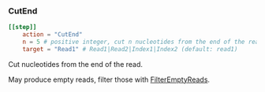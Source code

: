 ### CutEnd

```toml
[[step]]
    action = "CutEnd"
    n = 5 # positive integer, cut n nucleotides from the end of the read
    target = "Read1" # Read1|Read2|Index1|Index2 (default: read1)
```

Cut nucleotides from the end of the read.

May produce empty reads, filter those with [FilterEmptyReads](../../filter-steps/filterempty).
